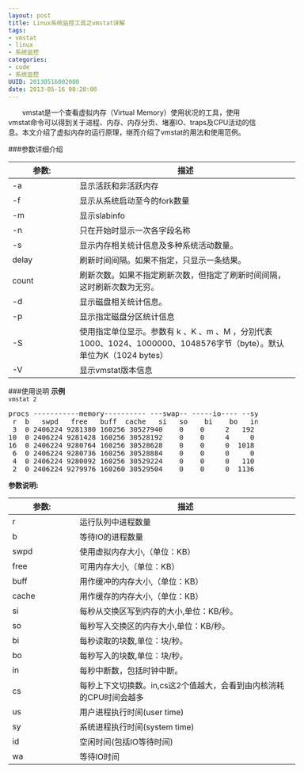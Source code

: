 ```yaml
---
layout: post
title: Linux系统监控工具之vmstat详解
tags: 
- vmstat
- linux
- 系统监控
categories:
- code
- 系统监控
UUID: 20130516002000
date: 2013-05-16 00:20:00
---
```


　　vmstat是一个查看虚拟内存（Virtual Memory）使用状况的工具，使用vmstat命令可以得到关于进程、内存、内存分页、堵塞IO、traps及CPU活动的信息。本文介绍了虚拟内存的运行原理，继而介绍了vmstat的用法和使用范例。

###参数详细介绍
<table style="width:580px">
  <tbody>
    <tr>
      <th style="width:120px">参数:</th>
      <th>描述</th>
    </tr>
  </tbody>
  <tbody>
    <tr>
      <td>
      -a
      </hd>
      <td>
      显示活跃和非活跃内存
      </td>
    </tr>
    <tr>
      <td>
      -f
      </hd>
      <td> 
      显示从系统启动至今的fork数量
      </td>
    </tr>
    <tr>
      <td>
      -m
      </hd>
      <td> 
      显示slabinfo
      </td>
    </tr>
    <tr>
      <td>
      -n
      </hd>
      <td> 
      只在开始时显示一次各字段名称
      </td>
    </tr>
    <tr>
      <td>
      -s
      </hd>
      <td> 
      显示内存相关统计信息及多种系统活动数量。
      </td>
    </tr>
    <tr>
      <td>
      delay
      </hd>
      <td> 
      刷新时间间隔。如果不指定，只显示一条结果。
      </td>
    </tr>
    <tr>
      <td>
      count
      </hd>
      <td> 
      刷新次数。如果不指定刷新次数，但指定了刷新时间间隔，这时刷新次数为无穷。
      </td>
    </tr>
    <tr>
      <td>
      -d
      </hd>
      <td> 
      显示磁盘相关统计信息。
      </td>
    </tr>
    <tr>
      <td>
      -p
      </hd>
      <td> 
      显示指定磁盘分区统计信息
      </td>
    </tr>
    <tr>
      <td>
      -S
      </hd>
      <td> 
      使用指定单位显示。参数有 k 、K 、m 、M ，分别代表1000、1024、1000000、1048576字节（byte）。默认单位为K（1024 bytes）
      </td>
    </tr>
    <tr>
      <td>
       -V
      </hd>
      <td> 
      显示vmstat版本信息
      </td>
    </tr>
</tbody>
</table>

###使用说明
<strong>示例</strong><br>
<code>vmstat 2</code>
<pre id="bash">
procs -----------memory---------- ---swap-- -----io---- --system-- -----cpu-----
 r  b   swpd   free   buff  cache   si   so    bi    bo   in   cs us sy id wa st
 3  0 2406224 9281380 160256 30527940    0    0     2   192    0    0 43  1 56  0  0	
10  0 2406224 9281428 160256 30528192    0    0     4     0 6852 2555 29  0 71  0  0	
16  0 2406224 9280764 160256 30528628    0    0     0  1018 7981 3025 32  0 67  0  0	
 6  0 2406224 9280736 160256 30528884    0    0     0     0 7650 2704 33  0 67  0  0	
 4  0 2406224 9280092 160256 30529224    0    0     0   110 7044 2727 29  0 71  0  0	
 2  0 2406224 9279976 160260 30529504    0    0     0  1136 5914 2822 21  0 79  0  0	
</pre>

<strong>参数说明:</strong><br>
<table style="width:580px">
  <tbody>
    <tr>
      <th style="width:120px">参数:</th>
      <th>描述</th>
    </tr>
  </tbody>
  <tbody>
    <tr>
      <td>
       r
      </hd>
      <td>
      运行队列中进程数量
      </td>
    </tr>
    <tr>
      <td>
      b
      </hd>
      <td> 
      等待IO的进程数量
      </td>
    </tr>
    <tr>
      <td>
      swpd
      </hd>
      <td> 
      使用虚拟内存大小,（单位：KB）
      </td>
    </tr>
    <tr>
      <td>
      free
      </hd>
      <td> 
      可用内存大小,（单位：KB）
      </td>
    </tr>
    <tr>
      <td>
      buff
      </hd>
      <td> 
      用作缓冲的内存大小,（单位：KB）
      </td>
    </tr>
    <tr>
      <td>
      cache
      </hd>
      <td> 
      用作缓存的内存大小,（单位：KB）
      </td>
    </tr>
    <tr>
      <td>
      si
      </hd>
      <td> 
      每秒从交换区写到内存的大小,单位：KB/秒。
      </td>
    </tr>
    <tr>
      <td>
      so
      </hd>
      <td> 
      每秒写入交换区的内存大小,单位：KB/秒。
      </td>
    </tr>
    <tr>
      <td>
      bi
      </hd>
      <td> 
      每秒读取的块数,单位：块/秒。
      </td>
    </tr>
    <tr>
      <td>
      bo
      </hd>
      <td> 
      每秒写入的块数,单位：块/秒。
      </td>
    </tr>
    <tr>
      <td>
      in
      </hd>
      <td> 
      每秒中断数，包括时钟中断。
      </td>
    </tr>
    <tr>
      <td>
      cs
      </hd>
      <td> 
      每秒上下文切换数。in,cs这2个值越大，会看到由内核消耗的CPU时间会越多
      </td>
    </tr>
    <tr>
      <td>
      us
      </hd>
      <td> 
      用户进程执行时间(user time)
      </td>
    </tr>
    <tr>
      <td>
      sy
      </hd>
      <td> 
      系统进程执行时间(system time)
      </td>
    </tr>
    <tr>
      <td>
      id
      </hd>
      <td> 
      空闲时间(包括IO等待时间)
      </td>
    </tr>
    <tr>
      <td>
      wa
      </hd>
      <td> 
      等待IO时间
      </td>
    </tr>
</tbody>
</table>

